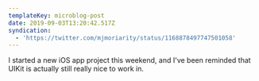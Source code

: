```yaml
---
templateKey: microblog-post
date: 2019-09-03T13:20:42.517Z
syndication:
  - 'https://twitter.com/mjmoriarity/status/1168878497747501058'
---
```


I started a new iOS app project this weekend, and I've been reminded that UIKit is actually still really nice to work in.

